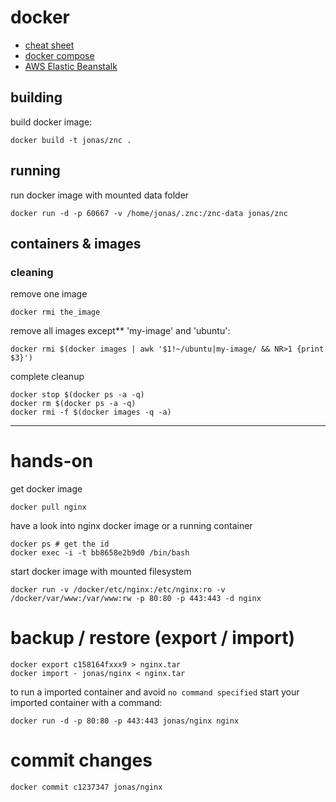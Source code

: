 # docker
* [cheat sheet](https://gist.github.com/wsargent/7049221)
* [docker compose](https://docs.docker.com/compose/)
* [AWS Elastic Beanstalk](https://aws.amazon.com/elasticbeanstalk/)


## building
build docker image:

	docker build -t jonas/znc .
	
## running
run docker image with mounted data folder

```
docker run -d -p 60667 -v /home/jonas/.znc:/znc-data jonas/znc
```

## containers & images

### cleaning
remove one image

```
docker rmi the_image
```

remove all images except** 'my-image' and 'ubuntu':

```
docker rmi $(docker images | awk '$1!~/ubuntu|my-image/ && NR>1 {print $3}')
```
	
complete cleanup

```
docker stop $(docker ps -a -q)
docker rm $(docker ps -a -q)
docker rmi -f $(docker images -q -a)
```

---

# hands-on
get docker image

```
docker pull nginx
```

have a look into nginx docker image or a running container

```
docker ps # get the id
docker exec -i -t bb8658e2b9d0 /bin/bash
```

start docker image with mounted filesystem

```
docker run -v /docker/etc/nginx:/etc/nginx:ro -v /docker/var/www:/var/www:rw -p 80:80 -p 443:443 -d nginx
```

# backup / restore (export / import)

```
docker export c158164fxxx9 > nginx.tar
docker import - jonas/nginx < nginx.tar
```

to run a imported container and avoid `no command specified` start your imported container with a command:

```
docker run -d -p 80:80 -p 443:443 jonas/nginx nginx
```

# commit changes

```
docker commit c1237347 jonas/nginx
```

